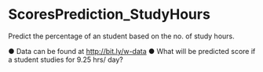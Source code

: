 # ScoresPrediction_StudyHours

Predict the percentage of an student based on the no. of study hours.

● Data can be found at http://bit.ly/w-data
● What will be predicted score if a student studies for 9.25 hrs/ day?
